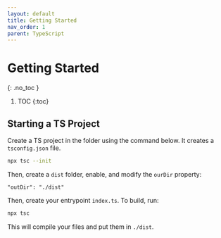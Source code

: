 ```yaml
---
layout: default
title: Getting Started
nav_order: 1
parent: TypeScript
---
```


# Getting Started
{: .no_toc }

1. TOC
{:toc}

## Starting a TS Project
Create a TS project in the folder using the command below. It creates a `tsconfig.json` file.

```bash
npx tsc --init
```

Then, create a `dist` folder, enable, and modify the `ourDir` property:

```
"outDir": "./dist"
```

Then, create your entrypoint `index.ts`. To build, run:

```bash
npx tsc
```

This will compile your files and put them in `./dist`.